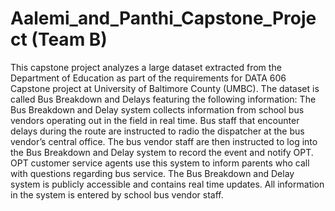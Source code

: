 # Aalemi_and_Panthi_Capstone_Project (Team B)
This capstone project analyzes a large dataset extracted from the Department of Education as part of the requirements for DATA 606 Capstone project at University of Baltimore County (UMBC). The dataset is called Bus Breakdown and Delays featuring the following information: The Bus Breakdown and Delay system collects information from school bus vendors operating out in the field in real time. Bus staff that encounter delays during the route are instructed to radio the dispatcher at the bus vendor’s central office. The bus vendor staff are then instructed to log into the Bus Breakdown and Delay system to record the event and notify OPT. OPT customer service agents use this system to inform parents who call with questions regarding bus service. The Bus Breakdown and Delay system is publicly accessible and contains real time updates. All information in the system is entered by school bus vendor staff.
